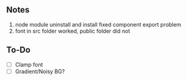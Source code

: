 ## Notes

1. node module uninstall and install fixed component export problem
2. font in src folder worked, public folder did not

## To-Do

- [ ] Clamp font
- [ ] Gradient/Noisy BG?
